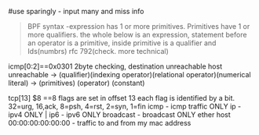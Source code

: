#use sparingly - input many and miss info
>BPF syntax -expression has 1 or more primitives. Primitives have 1 or more qualifiers. the whole below is an expression, statement before an operator is a primitive, inside primitive is a qualifier and Ids(numbrs)
rfc 792(check. more technical)

icmp[0:2]==0x0301 2byte checking, destination unreachable host unreachable ->
(qualifier)(indexing operator)(relational operator)(numerical literal) ->
(primitives) (operator) (constant)

tcp[13] $8 ==8 flags are set in offset 13 each flag is identified by a bit. 32=urg, 16,ack, 8=psh, 4=rst, 2=syn, 1=fin
icmp - icmp traffic ONLY
ip - ipv4 ONLY | ip6 - ipv6 ONLY
broadcast - broadcast ONLY
ether host 00:00:00:00:00:00 - traffic to and from my mac address
